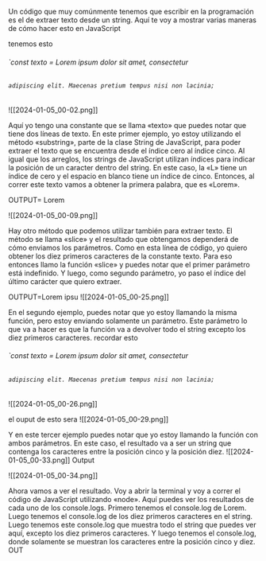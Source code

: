 

 Un código que muy comúnmente tenemos que escribir en la programación es el de extraer texto desde un string. Aquí te voy a mostrar varias maneras de cómo hacer esto en JavaScript

tenemos esto

###### `const texto = Lorem ipsum dolor sit amet, consectetur
###### `adipiscing elit. Maecenas pretium tempus nisi non lacinia;`

![[2024-01-05_00-02.png]]

 Aquí yo tengo una constante que se llama «texto» que puedes notar que tiene dos líneas de texto. En este primer ejemplo, yo estoy utilizando el método «substring», parte de la clase String de JavaScript, para poder extraer el texto que se encuentra desde el índice cero al índice cinco. Al igual que los arreglos, los strings de JavaScript utilizan índices para indicar la posición de un caracter dentro del string. En este caso, la «L» tiene un índice de cero y el espacio en blanco tiene un índice de cinco. Entonces, al correr este texto vamos a obtener la primera palabra, que es «Lorem».

OUTPUT= Lorem

![[2024-01-05_00-09.png]]


 Hay otro método que podemos utilizar también para extraer texto. El método se llama «slice» y el resultado que obtengamos dependerá de cómo enviamos los parámetros. Como en esta línea de código, yo quiero obtener los diez primeros caracteres de la constante texto. Para eso entonces llamo la función «slice» y puedes notar que el primer parámetro está indefinido. Y luego, como segundo parámetro, yo paso el índice del último carácter que quiero extraer. 

OUTPUT=Lorem ipsu
 ![[2024-01-05_00-25.png]]
 
 En el segundo ejemplo, puedes notar que yo estoy llamando la misma función, pero estoy enviando solamente un parámetro. Este parámetro lo que va a hacer es que la función va a devolver todo el string excepto los diez primeros caracteres. 
recordar esto

###### `const texto = Lorem ipsum dolor sit amet, consectetur
###### `adipiscing elit. Maecenas pretium tempus nisi non lacinia;`

![[2024-01-05_00-26.png]]

 el ouput de esto sera 
![[2024-01-05_00-29.png]]
 
 
 Y en este tercer ejemplo puedes notar que yo estoy llamando la función con ambos parámetros. En este caso, el resultado va a ser un string que contenga los caracteres entre la posición cinco y la posición diez. 
![[2024-01-05_00-33.png]]
Output

![[2024-01-05_00-34.png]]


Ahora vamos a ver el resultado. Voy a abrir la terminal y voy a correr el código de JavaScript utilizando «node». Aquí puedes ver los resultados de cada uno de los console.logs. Primero tenemos el console.log de Lorem. Luego tenemos el console.log de los diez primeros caracteres en el string. Luego tenemos este console.log que muestra todo el string que puedes ver aquí, excepto los diez primeros caracteres. Y luego tenemos el console.log, donde solamente se muestran los caracteres entre la posición cinco y diez. OUT